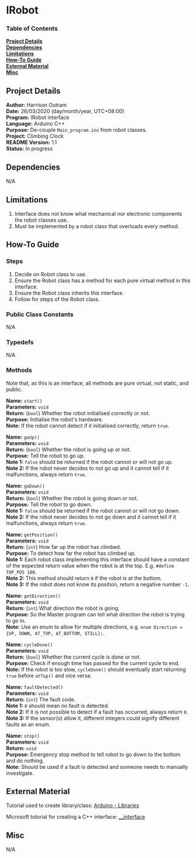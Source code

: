 # IRobot

### Table of Contents

**[Project Details](#project-details)**<br>
**[Dependencies](#dependencies)**<br>
**[Limitations](#limitations)**<br>
**[How-To Guide](#how-to-guide)**<br>
**[External Material](#external-material)**<br>
**[Misc](#misc)**<br>

## Project Details

**Author:** Harrison Outram<br>
**Date:** 26/03/2020 (day/month/year, UTC+08:00)<br>
**Program:** IRobot interface<br>
**Language:** Arduino C++<br>
**Purpose:** De-couple `Main_program.ino` from robot classes.<br>
**Project:** Climbing Clock<br>
**README Version:** 1.1<br>
**Status:** In progress

## Dependencies

N/A

## Limitations

1. Interface does not know what mechanical nor electronic components the robot classes use.
2. Must be implemented by a robot class that overloads every method.

## How-To Guide

### Steps

1. Decide on Robot class to use.
2. Ensure the Robot class has a method for each pure virtual method in this interface.
3. Ensure the Robot class inherits this interface.
4. Follow for steps of the Robot class.

### Public Class Constants

N/A

### Typedefs

N/A

### Methods

Note that, as this is an interface, all methods are pure virtual, not static, and public.

**Name:** `start()`<br>
**Parameters:** `void`<br>
**Return:** (`bool`) Whether the robot initialised correctly or not.<br>
**Purpose:** Initialise the robot's hardware.<br>
**Note:** If the robot cannot detect if it initialised correctly, return `true`.

**Name:** `goUp()`<br>
**Parameters:** `void`<br>
**Return:** (`bool`) Whether the robot is going up or not.<br>
**Purpose:** Tell the robot to go up.<br>
**Note 1:** `false` should be returned if the robot cannot or will not go up.<br>
**Note 2:** If the robot never decides to not go up and it cannot tell if it malfunctions, always return `true`.

**Name:** `goDown()`<br>
**Parameters:** `void`<br>
**Return:** (`bool`) Whether the robot is going down or not.<br>
**Purpose:** Tell the robot to go down.<br>
**Note 1:** `false` should be returned if the robot cannot or will not go down.<br>
**Note 2:** If the robot never decides to not go down and it cannot tell if it malfunctions, always return `true`.

**Name:** `getPosition()`<br>
**Parameters:** `void`<br>
**Return:** (`int`) How far up the robot has climbed.<br>
**Purpose:** To detect how far the robot has climbed up.<br>
**Note 1:** Each robot class implementing this interface should have a constant of the expected return value when the robot is at the top. E.g. `#define TOP_POS 100`.<br>
**Note 2:** This method should return `0` if the robot is at the bottom.<br>
**Note 3:** If the robot does not know its position, return a negative number `-1`.

**Name:** `getDirection()`<br>
**Parameters:** `void`<br>
**Return:** (`int`) What direction the robot is going.<br>
**Purpose:** So the Master program can tell what direction the robot is trying to go in.<br>
**Note:** Use an enum to allow for multiple directions, e.g. `enum Direction = {UP, DOWN, AT_TOP, AT_BOTTOM, STILL};`.

**Name:** `cycleDone()`<br>
**Parameters:** `void`<br>
**Return:** (`bool`) Whether the current cycle is done or not.<br>
**Purpose:** Check if enough time has passed for the current cycle to end.<br>
**Note:** If the robot is too slow, `cycleDone()` should eventually start returning `true` before `atTop()` and vice versa.

**Name:** `faultDetected()`<br>
**Parameters:** `void`<br>
**Return:** (`int`) The fault code.<br>
**Note 1:** `0` should mean no fault is detected.<br>
**Note 2:** If it is not possible to detect if a fault has occurred, always return `0`.<br>
**Note 3:** If the sensor(s) allow it, different integers could signify different faults as an enum.

**Name:** `stop()`<br>
**Parameters:** `void`<br>
**Return:** `void`<br>
**Purpose:** Emergency stop method to tell robot to go down to the bottom and do nothing.<br>
**Note:** Should be used if a fault is detected and someone needs to manually investigate.

## External Material

Tutorial used to create library/class: [Arduino - Libraries](https://www.arduino.cc/en/Hacking/LibraryTutorial)

Microsoft tutorial for creating a C++ interface: [__interface](https://docs.microsoft.com/en-us/cpp/cpp/interface?view=vs-2019)

## Misc

N/A

